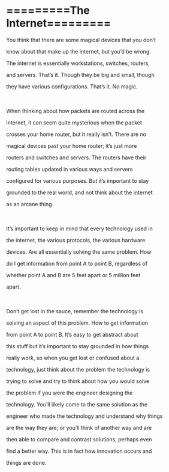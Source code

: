 # =========The Internet=========

&#x20;                             You think that there are some magical devices that you don’t

&#x20;                             know about that make up the internet, but you’d be wrong.

&#x20;                             The internet is essentially workstations, switches, routers,

&#x20;                             and servers. That’s it. Though they be big and small, though

&#x20;                             they have various configurations. That’s it. No magic.

\
\
&#x20;                             When thinking about how packets are routed across the

&#x20;                             internet, it can seem quite mysterious when the packet

&#x20;                             crosses your home router, but it really isn’t. There are no

&#x20;                             magical devices past your home router; it’s just more

&#x20;                             routers and switches and servers. The routers have their

&#x20;                             routing tables updated in various ways and servers

&#x20;                             configured for various purposes. But it’s important to stay

&#x20;                             grounded to the real world, and not think about the internet

&#x20;                             as an arcane thing.

\
\
&#x20;                             It’s important to keep in mind that every technology used in

&#x20;                             the internet, the various protocols, the various hardware

&#x20;                             devices. Are all essentially solving the same problem. How

&#x20;                             do I get information from point A to point B, regardless of

&#x20;                             whether point A and B are 5 feet apart or 5 million feet

&#x20;                             apart.

\
\
&#x20;                             Don’t get lost in the sauce, remember the technology is

&#x20;                             solving an aspect of this problem. How to get information

&#x20;                             from point A to point B. It’s easy to get abstract about

&#x20;                             this stuff but it’s important to stay grounded in how things

&#x20;                             really work, so when you get lost or confused about a

&#x20;                             technology, just think about the problem the technology is

&#x20;                             trying to solve and try to think about how you would solve

&#x20;                             the problem if you were the engineer designing the

&#x20;                             technology. You’ll likely come to the same solution as the

&#x20;                             engineer who made the technology and understand why things

&#x20;                             are the way they are; or you’ll think of another way and are

&#x20;                             then able to compare and contrast solutions, perhaps even

&#x20;                             find a better way. This is in fact how innovation occurs and

&#x20;                             things are done.
